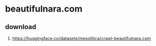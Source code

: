 # beautifulnara.com

## download

1. https://huggingface.co/datasets/mesolitica/crawl-beautifulnara.com